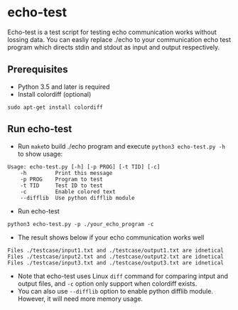 # echo-test
Echo-test is a test script for testing echo communication works without lossing data.
You can easliy replace ./echo to your communication echo test program which directs stdin and stdout as input and output respectively.

## Prerequisites
* Python 3.5 and later is required
* Install colordiff (optional)
```shell
sudo apt-get install colordiff
```

## Run echo-test
* Run `make`to build ./echo program and execute `python3 echo-test.py -h` to show usage:

```
Usage: echo-test.py [-h] [-p PROG] [-t TID] [-c]
    -h         Print this message
    -p PROG    Program to test
    -t TID     Test ID to test
    -c         Enable colored text
    --difflib  Use python difflib module
```

* Run echo-test

```
python3 echo-test.py -p ./your_echo_program -c
```

* The result shows below if your echo communication works well

```
Files ./testcase/input1.txt and ./testcase/output1.txt are idnetical
Files ./testcase/input2.txt and ./testcase/output2.txt are idnetical
Files ./testcase/input3.txt and ./testcase/output3.txt are idnetical
```
* Note that echo-test uses Linux `diff` command for comparing intput and output files, and `-c` option only support when colordiff exists.
* You can also use `--difflib` option to enable python difflib module. However, it will need more memory usage.
